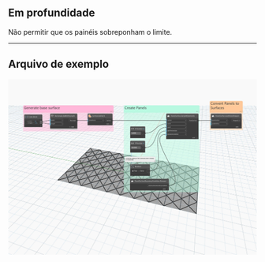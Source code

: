 ## Em profundidade
Não permitir que os painéis sobreponham o limite.
___
## Arquivo de exemplo

![PanelSurfaceBoundaryCondition.Remove](./Autodesk.DesignScript.Geometry.PanelSurfaceBoundaryCondition.Remove_img.jpg)
